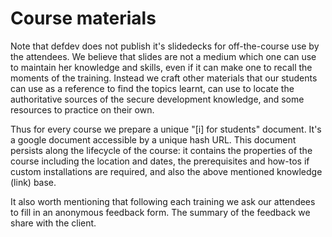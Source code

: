 # Course materials

Note that defdev does not publish it's slidedecks for off-the-course use by the attendees. We believe that slides are not a medium which one can use to maintain her knowledge and skills, even if it can make one to recall the moments of the training. Instead we craft other materials that our students can use as a reference to find the topics learnt, can use to locate the authoritative sources of the secure development knowledge, and some resources to practice on their own.

Thus for every course we prepare a unique "\[i\] for students" document. It's a google document accessible by a unique hash URL. This document persists along the lifecycle of the course: it contains the properties of the course including the location and dates, the prerequisites and how-tos if custom installations are required, and also the above mentioned knowledge \(link\) base.

It also worth mentioning that following each training we ask our attendees to fill in an anonymous feedback form. The summary of the feedback we share with the client.

